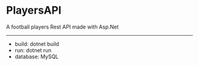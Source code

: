 # PlayersAPI
<p>A football players Rest API made with Asp.Net</p>
<hr>
<ul>
<li>build: dotnet build</li>
<li>run: dotnet run</li>
<li>database: MySQL</li>
</ul>

